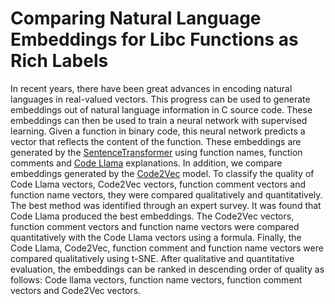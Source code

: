 # Comparing Natural Language Embeddings for Libc Functions as Rich Labels

In recent years, there have been great advances in encoding natural languages in real-valued
vectors. This progress can be used to generate embeddings out of natural language information
in C source code. These embeddings can then be used to train a neural network with supervised
learning. Given a function in binary code, this neural network predicts a vector that reflects the
content of the function. These embeddings are generated by the
[SentenceTransformer](https://sbert.net) using
function names, function comments and [Code Llama](https://github.com/meta-llama/codellama) 
explanations. In addition, we compare
embeddings generated by the [Code2Vec](https://github.com/tech-srl/code2vec) 
model. To classify the quality of Code Llama vectors,
Code2Vec vectors, function comment vectors and function name vectors, they were compared
qualitatively and quantitatively. The best method was identified through an expert survey. It was
found that Code Llama produced the best embeddings. The Code2Vec vectors, function comment
vectors and function name vectors were compared quantitatively with the Code Llama vectors using
a formula. Finally, the Code Llama, Code2Vec, function comment and function name vectors were
compared qualitatively using t-SNE. After qualitative and quantitative evaluation, the embeddings
can be ranked in descending order of quality as follows: Code llama vectors, function name vectors,
function comment vectors and Code2Vec vectors.
